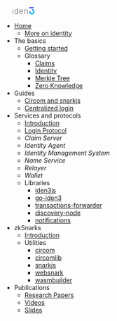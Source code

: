 
[<img src="./imgs/iden3-icon2.png" style="width: 50px; margin-left: 20px;">](/)

- [Home](/)
	- [More on identity](/more-on-identity.md)
- The basics
    - [Getting started](basics/getting-started.md)
	- Glossary
		- [Claims](basics/glossary/claims.md)
		- [Identity](basics/glossary/identity.md)
		- [Merkle Tree](basics/glossary/merkletree.md)
		- [Zero Knowledge](basics/glossary/zeroknowledge.md)
- Guides
	- [Circom and snarkjs](guides/circom-and-snarkjs.md)
	- [Centralized login](guides/centralized-login.md)
- Services and protocols
	- [Introduction](services/introduction.md)
	- [Login Protocol](services/login-protocol.md)
    - *Claim Server*
	- *Identity Agent*
	- *Identity Management System*
	- *Name Service*
	- *Relayer*
	- *Wallet*
	- Libraries
		- [iden3js](services/libraries/iden3js.md)
		- [go-iden3](services/libraries/go-iden3.md)
		- [transactions-forwarder](services/libraries/transaction-forwarder.md)
		- [discovery-node](services/libraries/discovery-node.md)
		- [notifications](services/libraries/notifications.md)	
- zkSnarks
    - [Introduction](zksnarks/introduction.md)
    - Utilities
    	- [circom](zksnarks/utilities/circom.md)
		- [circomlib](zksnarks/utilities/circomlib.md)
		- [snarkjs](zksnarks/utilities/snarkjs.md)
		- [websnark](zksnarks/utilities/websnark.md)
		- [wasmbuilder](zksnarks/utilities/wasmbuilder.md)
- Publications
	- [Research Papers](publications/publications.md#researchpapers)
	- [Videos](publications/publications.md#videos)
	- [Slides](publications/publications.md#slides)
		

